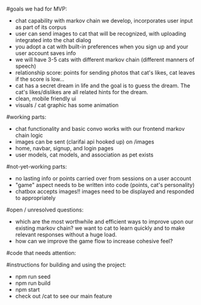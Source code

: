 #goals we had for MVP:
- chat capability with markov chain we develop, incorporates user input as part of its corpus
- user can send images to cat that will be recognized, with uploading integrated into the chat dialog
- you adopt a cat with built-in preferences when you  sign up and your user account saves info
- we will have 3-5 cats with different markov chain (different manners of speech)
- relationship score: points for sending photos that cat's likes, cat leaves if the score is low...
- cat has a secret dream in life and the goal is to guess the dream. The cat's likes/dislikes are all related hints for the dream.
- clean, mobile friendly ui
- visuals / cat graphic has some animation

#working parts:
- chat functionality and basic convo works with our frontend markov chain logic
- images can be sent (clarifai api hooked up) on /images
- home, navbar, signup, and login pages
- user models,  cat models, and association as pet exists

#not-yet-working parts:
- no lasting info or points carried over from sessions on a user account
- "game" aspect needs to be written into code (points, cat's personality)
- chatbox accepts images!! images need to be displayed and responded to appropriately

#open / unresolved questions:
- which are the most worthwhile and efficient ways to improve upon our existing markov chain? we want to cat to learn quickly and to make relevant responses without a huge load.
- how can we improve the game flow to increase cohesive feel?

#code that needs attention:

#instructions for building and using the project:
- npm run seed
- npm run build
- npm start
- check out /cat to see our main feature

